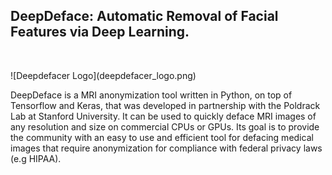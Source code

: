 ## DeepDeface: Automatic Removal of Facial Features via Deep Learning.

<p align="center">
  <img />
</p>
  ![Deepdefacer Logo](deepdefacer_logo.png)

DeepDeface is a MRI anonymization tool written in Python, on top of Tensorflow and Keras, that was developed in partnership with the Poldrack Lab at Stanford University. It can be used to quickly deface MRI images of any resolution and size on commercial CPUs or GPUs. Its goal is to provide the community with an easy to use and efficient tool for defacing medical images that require anonymization for compliance with federal privacy laws (e.g HIPAA). 


